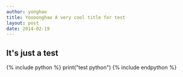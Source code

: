 ```yaml
---
author: yonghao
title: Yoooonghao A very cool title for test
layout: post
date: 2014-02-19
---
```


## It's just a test

{% include python %}
print("test python")
{% include endpython %}